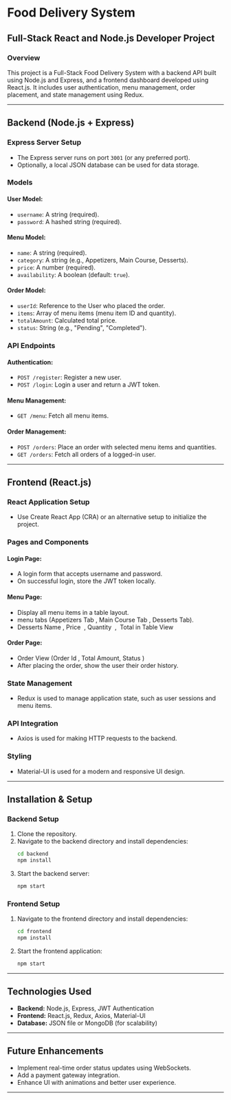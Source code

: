 # Food Delivery System

## Full-Stack React and Node.js Developer Project

### Overview

This project is a Full-Stack Food Delivery System with a backend API built using Node.js and Express, and a frontend dashboard developed using React.js. It includes user authentication, menu management, order placement, and state management using Redux.

---

## Backend (Node.js + Express)

### Express Server Setup

- The Express server runs on port `3001` (or any preferred port).
- Optionally, a local JSON database can be used for data storage.

### Models

#### User Model:

- `username`: A string (required).
- `password`: A hashed string (required).

#### Menu Model:

- `name`: A string (required).
- `category`: A string (e.g., Appetizers, Main Course, Desserts).
- `price`: A number (required).
- `availability`: A boolean (default: `true`).

#### Order Model:

- `userId`: Reference to the User who placed the order.
- `items`: Array of menu items (menu item ID and quantity).
- `totalAmount`: Calculated total price.
- `status`: String (e.g., "Pending", "Completed").

### API Endpoints

#### Authentication:

- `POST /register`: Register a new user.
- `POST /login`: Login a user and return a JWT token.

#### Menu Management:

- `GET /menu`: Fetch all menu items.

#### Order Management:

- `POST /orders`: Place an order with selected menu items and quantities.
- `GET /orders`: Fetch all orders of a logged-in user.

---

## Frontend (React.js)

### React Application Setup

- Use Create React App (CRA) or an alternative setup to initialize the project.

### Pages and Components

#### Login Page:

- A login form that accepts username and password.
- On successful login, store the JWT token locally.

#### Menu Page:

- Display all menu items in a table layout.
- menu tabs (Appetizers Tab , Main Course Tab , Desserts Tab).
- Desserts Name , Price  , Quantity  ,  Total in Table View

#### Order Page:

- Order View (Order Id , Total Amount, Status )
- After placing the order, show the user their order history.

### State Management

- Redux is used to manage application state, such as user sessions and menu items.

### API Integration

- Axios is used for making HTTP requests to the backend.

### Styling

- Material-UI is used for a modern and responsive UI design.

---

## Installation & Setup

### Backend Setup

1. Clone the repository.
2. Navigate to the backend directory and install dependencies:
   ```bash
   cd backend
   npm install
   ```
3. Start the backend server:
   ```bash
   npm start
   ```

### Frontend Setup

1. Navigate to the frontend directory and install dependencies:
   ```bash
   cd frontend
   npm install
   ```
2. Start the frontend application:
   ```bash
   npm start
   ```

---

## Technologies Used

- **Backend:** Node.js, Express, JWT Authentication
- **Frontend:** React.js, Redux, Axios, Material-UI
- **Database:** JSON file or MongoDB (for scalability)

---

## Future Enhancements

- Implement real-time order status updates using WebSockets.
- Add a payment gateway integration.
- Enhance UI with animations and better user experience.

---

###

